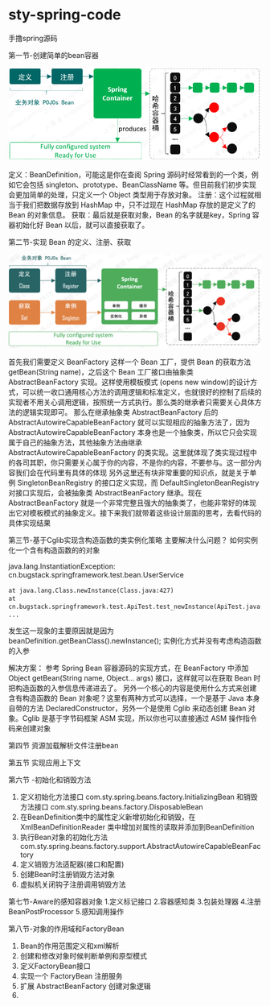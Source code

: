 # sty-spring-code
手撸spring源码

第一节-创建简单的bean容器

![img_1.png](doc/img_1.png)

定义：BeanDefinition，可能这是你在查阅 Spring 源码时经常看到的一个类，例如它会包括 singleton、prototype、BeanClassName 等。但目前我们初步实现会更加简单的处理，只定义一个 Object 类型用于存放对象。
注册：这个过程就相当于我们把数据存放到 HashMap 中，只不过现在 HashMap 存放的是定义了的 Bean 的对象信息。
获取：最后就是获取对象，Bean 的名字就是key，Spring 容器初始化好 Bean 以后，就可以直接获取了。


第二节-实现 Bean 的定义、注册、获取   

![img_2.png](doc/img_2.png)

首先我们需要定义 BeanFactory 这样一个 Bean 工厂，提供 Bean 的获取方法 getBean(String name)，之后这个 Bean 工厂接口由抽象类 AbstractBeanFactory 实现。这样使用模板模式 (opens new window)的设计方式，可以统一收口通用核心方法的调用逻辑和标准定义，也就很好的控制了后续的实现者不用关心调用逻辑，按照统一方式执行。那么类的继承者只需要关心具体方法的逻辑实现即可。
那么在继承抽象类 AbstractBeanFactory 后的 AbstractAutowireCapableBeanFactory 就可以实现相应的抽象方法了，因为 AbstractAutowireCapableBeanFactory 本身也是一个抽象类，所以它只会实现属于自己的抽象方法，其他抽象方法由继承 AbstractAutowireCapableBeanFactory 的类实现。这里就体现了类实现过程中的各司其职，你只需要关心属于你的内容，不是你的内容，不要参与。这一部分内容我们会在代码里有具体的体现
另外这里还有块非常重要的知识点，就是关于单例 SingletonBeanRegistry 的接口定义实现，而 DefaultSingletonBeanRegistry 对接口实现后，会被抽象类 AbstractBeanFactory 继承。现在 AbstractBeanFactory 就是一个非常完整且强大的抽象类了，也能非常好的体现出它对模板模式的抽象定义。接下来我们就带着这些设计层面的思考，去看代码的具体实现结果


第三节-基于Cglib实现含构造函数的类实例化策略
主要解决什么问题？
如何实例化一个含有构造函数的的对象

java.lang.InstantiationException: cn.bugstack.springframework.test.bean.UserService

	at java.lang.Class.newInstance(Class.java:427)
	at cn.bugstack.springframework.test.ApiTest.test_newInstance(ApiTest.java:51)
	...

发生这一现象的主要原因就是因为 beanDefinition.getBeanClass().newInstance(); 实例化方式并没有考虑构造函数的入参


解决方案：
参考 Spring Bean 容器源码的实现方式，在 BeanFactory 中添加 Object getBean(String name, Object... args) 接口，这样就可以在获取 Bean 时把构造函数的入参信息传递进去了。
另外一个核心的内容是使用什么方式来创建含有构造函数的 Bean 对象呢？这里有两种方式可以选择，一个是基于 Java 本身自带的方法 DeclaredConstructor，另外一个是使用 Cglib 来动态创建 Bean 对象。Cglib 是基于字节码框架 ASM 实现，所以你也可以直接通过 ASM 操作指令码来创建对象

第四节
资源加载解析文件注册bean

第五节
实现应用上下文

第六节 -初始化和销毁方法
1. 定义初始化方法接口 com.sty.spring.beans.factory.InitializingBean 和销毁方法接口 com.sty.spring.beans.factory.DisposableBean
2. 在BeanDefinition类中的属性定义新增初始化和销毁，在XmlBeanDefinitionReader 类中增加对属性的读取并添加到BeanDefinition
3. 执行Bean对象的初始化方法 com.sty.spring.beans.factory.support.AbstractAutowireCapableBeanFactory
4. 定义销毁方法适配器(接口和配置)
5. 创建Bean时注册销毁方法对象
6. 虚拟机关闭钩子注册调用销毁方法

第七节-Aware的感知容器对象
1.定义标记接口
2.容器感知类
3.包装处理器
4.注册BeanPostProcessor
5.感知调用操作

第八节-对象的作用域和FactoryBean
1. Bean的作用范围定义和xml解析
2. 创建和修改对象时候判断单例和原型模式
3. 定义FactoryBean接口
4. 实现一个 FactoryBean 注册服务
5. 扩展 AbstractBeanFactory 创建对象逻辑
6. 








































